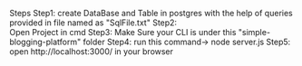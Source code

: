 Steps
    Step1:
        create DataBase and Table in postgres with the help of queries provided in file named as "SqlFile.txt"
    Step2:  
        Open Project in cmd
    Step3:
        Make Sure your CLI is under this "simple-blogging-platform" folder
    Step4:
        run this command-> node server.js
    Step5:
        open http://localhost:3000/ in your browser

